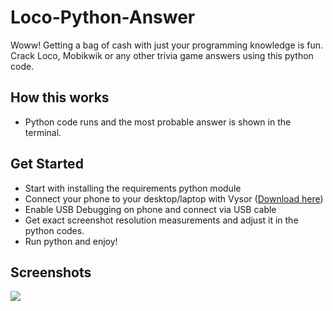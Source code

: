 # Loco-Python-Answer
Woww! Getting a bag of cash with just your programming knowledge is fun. 
Crack Loco, Mobikwik or any other trivia game answers using this python code.

## How this works
- Python code runs and the most probable answer is shown in the terminal.

## Get Started
- Start with installing the requirements python module 
- Connect your phone to your desktop/laptop with Vysor (<a href="https://chrome.google.com/webstore/detail/vysor/gidgenkbbabolejbgbpnhbimgjbffefm">Download here</a>)
- Enable USB Debugging on phone and connect via USB cable
- Get exact screenshot resolution measurements and adjust it in the python codes.
- Run python and enjoy!

## Screenshots

<img src="https://i.imgur.com/5QAWX4w.png">
